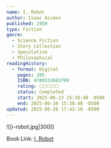 ```yaml
---
name: I, Robot
author: Isaac Asimov
published: 1950
type: Fiction
genre:
  - Science Fiction
  - Story Collection
  - Speculative
  - Philosophical
readingHistory:
  - format: Digital
    pages: 205
    ISBN: 9780553803709
    rating: 🌕🌕🌕🌕🌕
    status: Completed
    start: 2025-06-23 15:38:48 -0500
    end: 2025-06-26 15:38:48 -0500
updated: 2025-06-26 17:43:10 -0500
---
```


![[i-robot.jpg|300]]

Book Link: [I, Robot](https://www.goodreads.com/book/show/55001095-i-robot)
